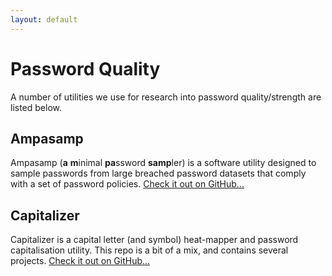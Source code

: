 ```yaml
---
layout: default
---
```


# Password Quality
A number of utilities we use for research into password quality/strength are listed below.

## Ampasamp
Ampasamp (**a** **m**inimal **pa**ssword **samp**ler) is a software utility designed to sample passwords from large breached password datasets that comply with a set of password policies. [Check it out on GitHub...](https://github.com/sr-lab/ampasamp)

## Capitalizer
Capitalizer is a capital letter (and symbol) heat-mapper and password capitalisation utility. This repo is a bit of a mix, and contains several projects. [Check it out on GitHub...](https://github.com/sr-lab/capitalizer)
